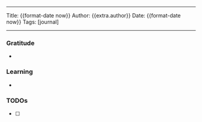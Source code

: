 
---
Title:   {{format-date now}}
Author:  {{extra.author}}
Date:    {{format-date now}}
Tags:    [journal]

---

### Gratitude

-

### Learning

-

### TODOs

- [  ]
